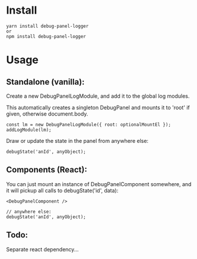 # Install
```
yarn install debug-panel-logger
or
npm install debug-panel-logger
```

# Usage

## Standalone (vanilla):
Create a new DebugPanelLogModule, and add it to the global log modules.

This automatically creates a singleton DebugPanel and mounts it to 'root' if given, otherwise document.body.
```
const lm = new DebugPanelLogModule({ root: optionalMountEl });
addLogModule(lm);
```
Draw or update the state in the panel from anywhere else:
```
debugState('anId', anyObject);
```


## Components (React):
You can just mount an instance of DebugPanelComponent somewhere, and it will pickup all calls to debugState('id', data):
```
<DebugPanelComponent />

// anywhere else:
debugState('anId', anyObject);
```



## Todo:
Separate react dependency...